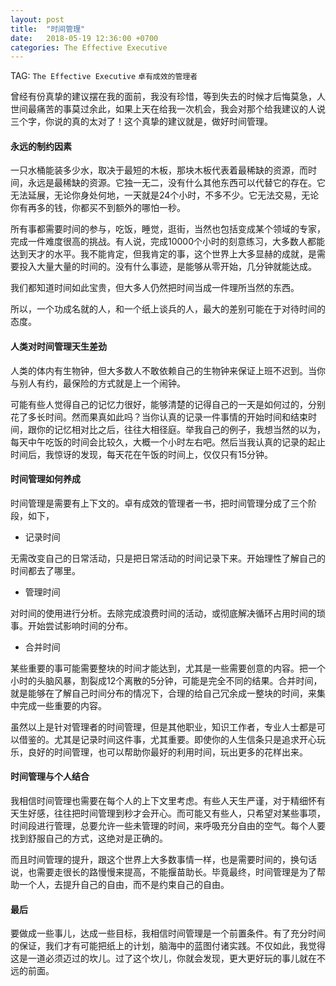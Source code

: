 ```yaml
---
layout: post
title:  "时间管理"
date:   2018-05-19 12:36:00 +0700
categories: The Effective Executive
---
```

TAG: `The Effective Executive` `卓有成效的管理者`

曾经有份真挚的建议摆在我的面前，我没有珍惜，等到失去的时候才后悔莫急，人世间最痛苦的事莫过余此，如果上天在给我一次机会，我会对那个给我建议的人说三个字，你说的真的太对了！这个真挚的建议就是，做好时间管理。

#### 永远的制约因素

一只水桶能装多少水，取决于最短的木板，那块木板代表着最稀缺的资源，而时间，永远是最稀缺的资源。它独一无二，没有什么其他东西可以代替它的存在。它无法延展，无论你身处何地，一天就是24个小时，不多不少。它无法交易，无论你有再多的钱，你都买不到额外的哪怕一秒。

所有事都需要时间的参与，吃饭，睡觉，逛街，当然也包括变成某个领域的专家，完成一件难度很高的挑战。有人说，完成10000个小时的刻意练习，大多数人都能达到天才的水平。我不能肯定，但我肯定的事，这个世界上大多显赫的成就，是需要投入大量大量的时间的。没有什么事迹，是能够从零开始，几分钟就能达成。

我们都知道时间如此宝贵，但大多人仍然把时间当成一件理所当然的东西。

所以，一个功成名就的人，和一个纸上谈兵的人，最大的差别可能在于对待时间的态度。

#### 人类对时间管理天生差劲

人类的体内有生物钟，但大多数人不敢依赖自己的生物钟来保证上班不迟到。当你与别人有约，最保险的方式就是上一个闹钟。

可能有些人觉得自己的记忆力很好，能够清楚的记得自己的一天是如何过的，分别花了多长时间。然而果真如此吗？当你认真的记录一件事情的开始时间和结束时间，跟你的记忆相对比之后，往往大相径庭。举我自己的例子，我想当然的以为，每天中午吃饭的时间会比较久，大概一个小时左右吧。然后当我认真的记录的起止时间后，我惊讶的发现，每天花在午饭的时间上，仅仅只有15分钟。

#### 时间管理如何养成

时间管理是需要有上下文的。卓有成效的管理者一书，把时间管理分成了三个阶段，如下，

* 记录时间

无需改变自己的日常活动，只是把日常活动的时间记录下来。开始理性了解自己的时间都去了哪里。

* 管理时间

对时间的使用进行分析。去除完成浪费时间的活动，或彻底解决循环占用时间的琐事。开始尝试影响时间的分布。

* 合并时间

某些重要的事可能需要整块的时间才能达到，尤其是一些需要创意的内容。把一个小时的头脑风暴，割裂成12个离散的5分钟，可能是完全不同的结果。合并时间，就是能够在了解自己时间分布的情况下，合理的给自己冗余成一整块的时间，来集中完成一些重要的内容。

虽然以上是针对管理者的时间管理，但是其他职业，知识工作者，专业人士都是可以借鉴的。尤其是记录时间这件事，尤其重要。即使你的人生信条只是追求开心玩乐，良好的时间管理，也可以帮助你最好的利用时间，玩出更多的花样出来。

#### 时间管理与个人结合

我相信时间管理也需要在每个人的上下文里考虑。有些人天生严谨，对于精细怀有天生好感，往往把时间管理到秒才会开心。而可能又有些人，只希望对某些事项，时间段进行管理，总要允许一些未管理的时间，来呼吸充分自由的空气。每个人要找到舒服自己的方式，这绝对是正确的。

而且时间管理的提升，跟这个世界上大多数事情一样，也是需要时间的，换句话说，也需要走很长的路慢慢来提高，不能揠苗助长。毕竟最终，时间管理是为了帮助一个人，去提升自己的自由，而不是约束自己的自由。

#### 最后

要做成一些事儿，达成一些目标，我相信时间管理是一个前置条件。有了充分时间的保证，我们才有可能把纸上的计划，脑海中的蓝图付诸实践。不仅如此，我觉得这是一道必须迈过的坎儿。过了这个坎儿，你就会发现，更大更好玩的事儿就在不远的前面。
